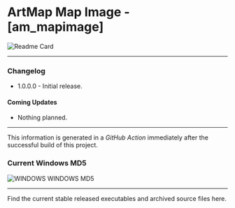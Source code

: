 # ArtMap Map Image - [am_mapimage]

![Readme Card](https://github-readme-stats.vercel.app/api/pin/?username=Lateralus138&repo=ArtMapMapImage)

---

### Changelog

  - 1.0.0.0 - Initial release.

#### Coming Updates
  - Nothing planned.

---

This information is generated in a *GitHub Action* immediately after the successful build of this project.

### Current Windows MD5

![WINDOWS WINDOWS MD5](https://img.shields.io/endpoint?url=https://raw.githubusercontent.com/Lateralus138/ArtMapMapImage/master/docs/json/am_mapimage_md5.json)

---

Find the current stable released executables and archived source files here.
